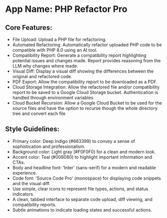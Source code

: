 # **App Name**: PHP Refactor Pro

## Core Features:

- File Upload: Upload a PHP file for refactoring.
- Automated Refactoring: Automatically refactor uploaded PHP code to be compatible with PHP 8.0 using an AI tool.
- Compatibility Report: Generate a compatibility report highlighting potential issues and changes made. Report provides reasoning from the LLM why changes where made.
- Visual Diff: Display a visual diff showing the differences between the original and refactored code.
- PDF Export: Allow the compatibility report to be downloaded as a PDF.
- Cloud Storage Integration: Allow the refactored file and/or compatibility report to be saved to a Google Cloud Storage bucket. Authentication is handled through environment variables
- Cloud Bucket Recursion: Allow a Google Cloud Bucket to be used for the source files and have the option to recurse though the whole directory tree and convert each file

## Style Guidelines:

- Primary color: Deep Indigo (#663399) to convey a sense of sophistication and professionalism.
- Background color: Light gray (#F0F0F0) for a clean and modern look.
- Accent color: Teal (#008080) to highlight important information and CTAs.
- Body and headline font: 'Inter' (sans-serif) for a modern and readable experience.
- Code font: 'Source Code Pro' (monospace) for displaying code snippets and the visual diff.
- Use simple, clear icons to represent file types, actions, and status indicators.
- A clean, tabbed interface to separate code upload, diff viewing, and compatibility reports.
- Subtle animations to indicate loading states and successful actions.